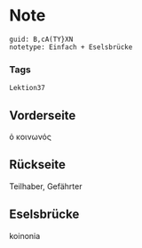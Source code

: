 # Note
```
guid: B,cA(TY}XN
notetype: Einfach + Eselsbrücke
```

### Tags
```
Lektion37
```

## Vorderseite
ὁ κοινωνός

## Rückseite
Teilhaber, Gefährter

## Eselsbrücke
koinonia
